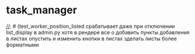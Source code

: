 # task_manager

[//]: # (login = user_admin)

[//]: # (test_worker_position_listed срабатывает даже при отключении list_display в admin.py хотя в рендере все о
добавить пункты добавления в листах
опустить и изменить кнопки в листах
зделать листы более форматными